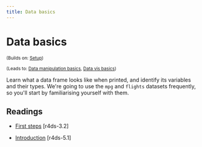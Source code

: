 ```yaml
---
title: Data basics
---
```


<!-- Generated automatically from data-basics.yml. Do not edit by hand -->

# Data basics

<small>(Builds on: [Setup](setup.md))</small>

<small>(Leads to: [Data manipulation basics](manip-basics.md), [Data vis basics](vis-basics.md))</small>

Learn what a data frame looks like when printed, and identify its variables and their types. We're going to use the `mpg` and `flights` datasets frequently, so you'll start by familiarising yourself with them.

## Readings

  * [First steps](http://r4ds.had.co.nz/data-visualisation.html#first-steps) [r4ds-3.2]

  * [Introduction](http://r4ds.had.co.nz/transform.html#introduction-2) [r4ds-5.1]



